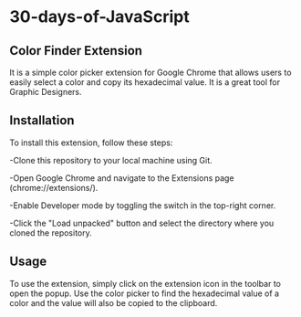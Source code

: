 # 30-days-of-JavaScript

## Color Finder Extension
It is a simple color picker extension for Google Chrome that allows users to easily select a color and copy its hexadecimal value. It is a great tool for Graphic Designers.

## Installation
To install this extension, follow these steps:

-Clone this repository to your local machine using Git.

-Open Google Chrome and navigate to the Extensions page (chrome://extensions/).

-Enable Developer mode by toggling the switch in the top-right corner.

-Click the "Load unpacked" button and select the directory where you cloned the repository.

## Usage
To use the extension, simply click on the extension icon in the toolbar to open the popup. Use the color picker to find the hexadecimal value of a color and the value will also be copied to the clipboard.
